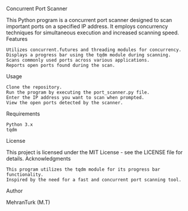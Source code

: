 Concurrent Port Scanner

This Python program is a concurrent port scanner designed to scan important ports on a specified IP address. It employs concurrency techniques for simultaneous execution and increased scanning speed.
Features

    Utilizes concurrent.futures and threading modules for concurrency.
    Displays a progress bar using the tqdm module during scanning.
    Scans commonly used ports across various applications.
    Reports open ports found during the scan.

Usage

    Clone the repository.
    Run the program by executing the port_scanner.py file.
    Enter the IP address you want to scan when prompted.
    View the open ports detected by the scanner.

Requirements

    Python 3.x
    tqdm

License

This project is licensed under the MIT License - see the LICENSE file for details.
Acknowledgments

    This program utilizes the tqdm module for its progress bar functionality.
    Inspired by the need for a fast and concurrent port scanning tool.

Author

MehranTurk (M.T)
